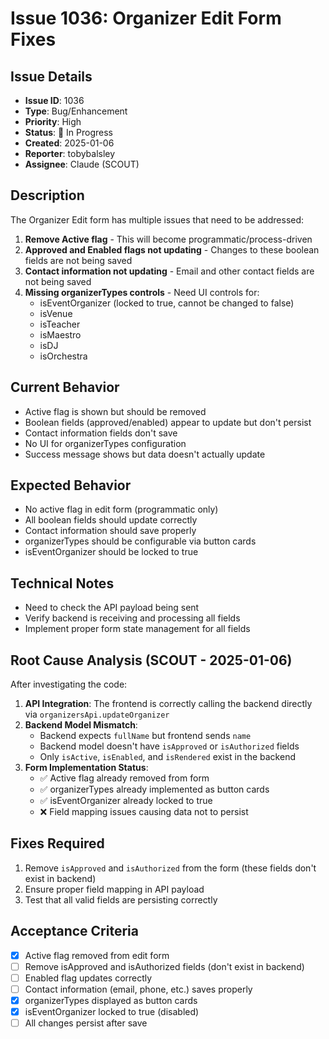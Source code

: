 # Issue 1036: Organizer Edit Form Fixes

## Issue Details
- **Issue ID**: 1036
- **Type**: Bug/Enhancement
- **Priority**: High
- **Status**: 🚧 In Progress
- **Created**: 2025-01-06
- **Reporter**: tobybalsley
- **Assignee**: Claude (SCOUT)

## Description
The Organizer Edit form has multiple issues that need to be addressed:

1. **Remove Active flag** - This will become programmatic/process-driven
2. **Approved and Enabled flags not updating** - Changes to these boolean fields are not being saved
3. **Contact information not updating** - Email and other contact fields are not being saved
4. **Missing organizerTypes controls** - Need UI controls for:
   - isEventOrganizer (locked to true, cannot be changed to false)
   - isVenue
   - isTeacher
   - isMaestro
   - isDJ
   - isOrchestra

## Current Behavior
- Active flag is shown but should be removed
- Boolean fields (approved/enabled) appear to update but don't persist
- Contact information fields don't save
- No UI for organizerTypes configuration
- Success message shows but data doesn't actually update

## Expected Behavior
- No active flag in edit form (programmatic only)
- All boolean fields should update correctly
- Contact information should save properly
- organizerTypes should be configurable via button cards
- isEventOrganizer should be locked to true

## Technical Notes
- Need to check the API payload being sent
- Verify backend is receiving and processing all fields
- Implement proper form state management for all fields

## Root Cause Analysis (SCOUT - 2025-01-06)
After investigating the code:

1. **API Integration**: The frontend is correctly calling the backend directly via `organizersApi.updateOrganizer` 
2. **Backend Model Mismatch**: 
   - Backend expects `fullName` but frontend sends `name`
   - Backend model doesn't have `isApproved` or `isAuthorized` fields
   - Only `isActive`, `isEnabled`, and `isRendered` exist in the backend
3. **Form Implementation Status**:
   - ✅ Active flag already removed from form
   - ✅ organizerTypes already implemented as button cards
   - ✅ isEventOrganizer already locked to true
   - ❌ Field mapping issues causing data not to persist

## Fixes Required
1. Remove `isApproved` and `isAuthorized` from the form (these fields don't exist in backend)
2. Ensure proper field mapping in API payload
3. Test that all valid fields are persisting correctly

## Acceptance Criteria
- [x] Active flag removed from edit form
- [ ] Remove isApproved and isAuthorized fields (don't exist in backend)
- [ ] Enabled flag updates correctly
- [ ] Contact information (email, phone, etc.) saves properly
- [x] organizerTypes displayed as button cards
- [x] isEventOrganizer locked to true (disabled)
- [ ] All changes persist after save